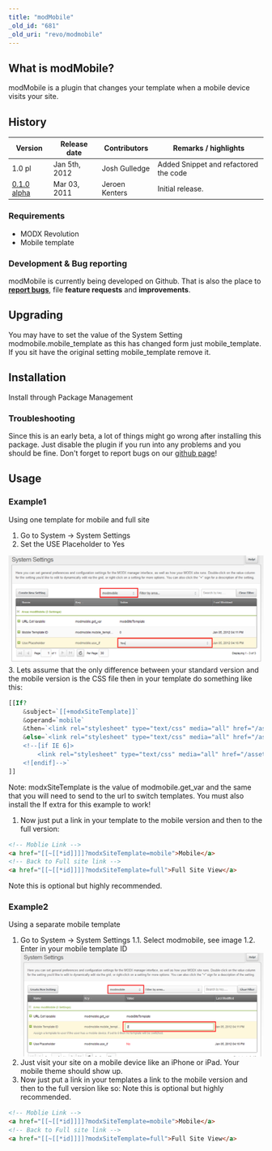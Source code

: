 ```yaml
---
title: "modMobile"
_old_id: "681"
_old_uri: "revo/modmobile"
---
```


## What is modMobile?

modMobile is a plugin that changes your template when a mobile device visits your site.

## History

| Version                                              | Release date  | Contributors   | Remarks / highlights                  |
| ---------------------------------------------------- | ------------- | -------------- | ------------------------------------- |
| 1.0 pl                                               | Jan 5th, 2012 | Josh Gulledge  | Added Snippet and refactored the code |
| [0.1.0 alpha](http://modx.com/extras/package/moddef) | Mar 03, 2011  | Jeroen Kenters | Initial release.                      |

### Requirements

- MODX Revolution
- Mobile template

### Development & Bug reporting

modMobile is currently being developed on Github. That is also the place to **[report bugs](https://github.com/jgulledge19/modMobile/issues)**, file **feature requests** and **improvements**.

## Upgrading

You may have to set the value of the System Setting modmobile.mobile\_template as this has changed form just mobile\_template. If you sit have the original setting mobile\_template remove it.

## Installation

Install through Package Management

### Troubleshooting

Since this is an early beta, a lot of things might go wrong after installing this package. Just disable the plugin if you run into any problems and you should be fine. Don't forget to report bugs on our [github page](https://github.com/jgulledge19/modMobile/issues)!

## Usage

### Example1

Using one template for mobile and full site

1. Go to System -> System Settings
2. Set the USE Placeholder to Yes
   
  ![](use-placeholder.png)
3. Lets assume that the only difference between your standard version and the mobile version is the CSS file then in your template do something like this:

``` php
[[If?
    &subject=`[[+modxSiteTemplate]]`
    &operand=`mobile`
    &then=`<link rel="stylesheet" type="text/css" media="all" href="/assets/templates/css/mobileLayout.css" />`
    &else=`<link rel="stylesheet" type="text/css" media="all" href="/assets/templates/css/commonLayout.css" />
    <!--[if IE 6]>
        <link rel="stylesheet" type="text/css" media="all" href="/assets/templates/css/ie6.css" />
    <![endif]-->`
]]
```

Note: modxSiteTemplate is the value of modmobile.get\_var and the same that you will need to send to the url to switch templates. You must also install the If extra for this example to work!

1. Now just put a link in your template to the mobile version and then to the full version:

``` html
<!-- Moblie Link -->
<a href="[[~[[*id]]]]?modxSiteTemplate=mobile">Mobile</a>
<!-- Back to Full site link -->
<a href="[[~[[*id]]]]?modxSiteTemplate=full">Full Site View</a>
```

Note this is optional but highly recommended.

### Example2

Using a separate mobile template

1. Go to System -> System Settings
1.1. Select modmobile, see image
1.2. Enter in your mobile template ID
  ![](mobile-template-id.png)
2. Just visit your site on a mobile device like an iPhone or iPad. Your mobile theme should show up.
3. Now just put a link in your templates a link to the mobile version and then to the full version like so:
  Note this is optional but highly recommended.
  
 ``` html
<!-- Moblie Link -->
<a href="[[~[[*id]]]]?modxSiteTemplate=mobile">Mobile</a>
<!-- Back to Full site link -->
<a href="[[~[[*id]]]]?modxSiteTemplate=full">Full Site View</a>
```

